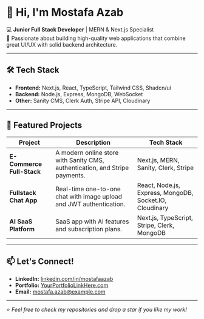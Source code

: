 # 👋 Hi, I'm Mostafa Azab  

💻 **Junior Full Stack Developer** | MERN & Next.js Specialist  
🚀 Passionate about building high-quality web applications that combine great UI/UX with solid backend architecture.  

---

## 🛠️ Tech Stack
- **Frontend:** Next.js, React, TypeScript, Tailwind CSS, Shadcn/ui  
- **Backend:** Node.js, Express, MongoDB, WebSocket  
- **Other:** Sanity CMS, Clerk Auth, Stripe API, Cloudinary  

---

## 📌 Featured Projects
| Project | Description | Tech Stack |
| --- | --- | --- |
| **E-Commerce Full-Stack** | A modern online store with Sanity CMS, authentication, and Stripe payments. | Next.js, MERN, Sanity, Clerk, Stripe |
| **Fullstack Chat App** | Real-time one-to-one chat with image upload and JWT authentication. | React, Node.js, Express, MongoDB, Socket.IO, Cloudinary |
| **AI SaaS Platform** | SaaS app with AI features and subscription plans. | Next.js, TypeScript, Stripe, Clerk, MongoDB |

---

## 📫 Let's Connect!
- **LinkedIn:** [linkedin.com/in/mostafaazab](https://linkedin.com/in/mostafaazab)  
- **Portfolio:** [YourPortfolioLinkHere.com](https://yourportfoliolink.com)  
- **Email:** mostafa.azab@example.com  

---

⭐ _Feel free to check my repositories and drop a star if you like my work!_
